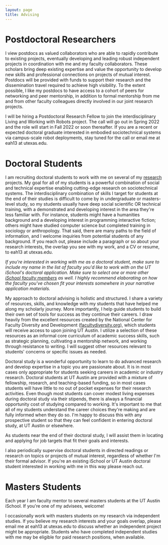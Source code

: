 ```yaml
---
layout: page
title: Advising
---
```


# Postdoctoral Researchers

I view postdocs as valued collaborators who are able to rapidly contribute to existing projects, eventually developing and leading robust independent projects in coordination with me and my faculty collaborators. These scholars bring deep existing expertise and value the opportunity to develop new skills and professional connections on projects of mutual interest. Postdocs will be provided with funds to support their research and the dissemination travel required to achieve high visibility. To the extent possible, I like my postdocs to have access to a cohort of peers for networking and peer mentorship, in addition to formal mentorship from me and from other faculty colleagues directly involved in our joint research projects.

I will be hiring a Postdoctoral Research Fellow to join the interdisciplinary Living and Working with Robots project. The call will go out in Spring 2022 and the role will start in Fall 2022 or soon thereafter. If you are a recent or expected doctoral graduate interested in embodied sociotechnical systems via campus-scale robot deployments, stay tuned for the call or email me at eah13 at utexas.edu.

# Doctoral Students

I am recruiting doctoral students to work with me on several of my [research]({{site.baseurl}}/research) projects. My goal for all of my students is a powerful combination of social and technical expertise enabling cutting-edge research on sociotechnical systems. The interdisciplinary combination of skills I target for students at the end of their studies is difficult to come by in undergraduate or masters-level study, so my students usually have deep social scientific OR technical training, with a demonstrated and developing interest in the area they're less familiar with. For instance, students might have a humanities background and a developing interest in programming interactive fiction; others might have studied computer science but completed training in sociology or anthropology. That said, there are many paths to the field of information, and I welcome inquiries from potential students of any background. If you reach out, please include a paragraph or so about your research interests, the overlap you see with my work, and a CV or resume, to eah13 at utexas.edu.

_If you're interested in working with me as a doctoral student, make sure to include my name in the list of faculty you'd like to work with on the UT iSchool's doctoral application. Make sure to select one or more other [iSchool faculty members](https://www.ischool.utexas.edu/people/ischool-faculty-staff-students) as well. I highly recommend elaborating on how the faculty you've chosen fit your interests somewhere in your narrative application materials._

My approach to doctoral advising is holistic and structured. I share a variety of resources, skills, and knowledge with my students that have helped me along my scholarly journey. More importantly, I help guide students to build their own set of tools for success as they continue their careers. I draw heavily from the excellent resources created by the National Center for Faculty Diversity and Development ([facultydiversity.org](https://facultydiversity.org)), which students will receive access to upon joining UT Austin. I utilize a selection of these resources as an informal core curriculum of academic success skills, such as strategic planning, cultivating a mentorship network, and working through resistance to writing. I will suggest other resources relevant to students' concerns or specific issues as needed.

Doctoral study is a wonderful opportunity to learn to do advanced research and develop expertise in a topic you are passionate about. It is in most cases only appropriate for students seeking careers in academic or industry research. Doctoral students at UT Austin are provided with a mixture of fellowship, research, and teaching-based funding, so in most cases students will have little to no out of pocket expenses for their research activities. Even though most students can cover modest living expenses during doctoral study via their stipends, there is always a financial opportunity cost of studying compared to working. It's important to me that all of my students understand the career choices they're making and are fully informed when they do so. I'm happy to discuss this with any prospective student so that they can feel confident in entering doctoral study, at UT Austin or elsewhere.

As students near the end of their doctoral study, I will assist them in locating and applying for job targets that fit their goals and interests.

I also periodically supervise doctoral students in directed readings or research on topics or projects of mutual interest, regardless of whether I'm their formal advisor. If you're an existing iSchool or UT Austin doctoral student interested in working with me in this way please reach out.

# Masters Students

Each year I am faculty mentor to several masters students at the UT Austin iSchool. If you're one of my advisees, welcome!

I occasionally work with masters students on my research via independent studies. If you believe my research interests and your goals overlap, please email me at eah13 at utexas.edu to discuss whether an independent project might be appropriate. Students who have completed independent studies with me may be eligible for paid research positions, when available.

